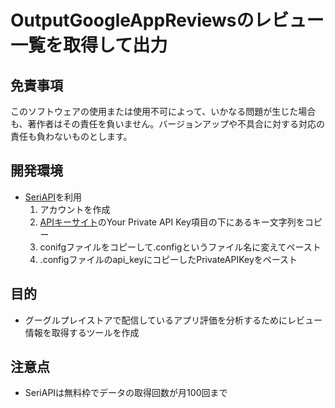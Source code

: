 # OutputGoogleAppReviewsのレビュー一覧を取得して出力

## 免責事項

このソフトウェアの使用または使用不可によって、いかなる問題が生じた場合も、著作者はその責任を負いません。バージョンアップや不具合に対する対応の責任も負わないものとします。

## 開発環境
- [SeriAPI](https://serpapi.com/)を利用
    1. アカウントを作成
    1. [APIキーサイト](https://serpapi.com/manage-api-key)のYour Private API Key項目の下にあるキー文字列をコピー
    1. conifgファイルをコピーして.configというファイル名に変えてペースト
    1. .configファイルのapi_keyにコピーしたPrivateAPIKeyをペースト

## 目的
- グーグルプレイストアで配信しているアプリ評価を分析するためにレビュー情報を取得するツールを作成

## 注意点
- SeriAPIは無料枠でデータの取得回数が月100回まで
